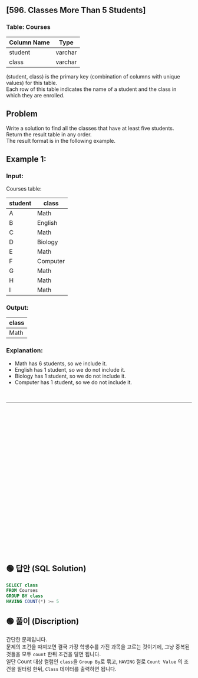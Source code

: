 ## [596. Classes More Than 5 Students]

### Table: Courses


| Column Name | Type    |
|-------------|---------|
| student     | varchar |
| class       | varchar |

(student, class) is the primary key (combination of columns with unique values) for this table.  
Each row of this table indicates the name of a student and the class in which they are enrolled.
 
## Problem

Write a solution to find all the classes that have at least five students.  
Return the result table in any order.  
The result format is in the following example.  

## Example 1:

### Input: 
Courses table:

| student | class    |
|---------|----------|
| A       | Math     |
| B       | English  |
| C       | Math     |
| D       | Biology  |
| E       | Math     |
| F       | Computer |
| G       | Math     |
| H       | Math     |
| I       | Math     |

### Output: 

| class   |
|---------|
| Math    |

### Explanation: 
- Math has 6 students, so we include it.
- English has 1 student, so we do not include it.
- Biology has 1 student, so we do not include it.
- Computer has 1 student, so we do not include it.

<br/>

---

<br/>
<br/>
<br/>
<br/>
<br/>
<br/>
<br/>
<br/>
<br/>
<br/>
<br/>
<br/>
<br/>
<br/>
<br/>
<br/>
<br/>
<br/>
<br/>
<br/>
<br/>
<br/>
<br/>
 

## 🟢 답안 (SQL Solution)

```sql
SELECT class
FROM Courses
GROUP BY class 
HAVING COUNT(*) >= 5
```

## 🟢 풀이 (Discription)
간단한 문제입니다.  
문제의 조건을 따져보면 결국 가장 학생수를 가진 과목을 고르는 것이기에, 그냥 중복된 것들을 모두 `count` 한뒤 조건을 달면 됩니다.  
일단 Count 대상 컬럼인 `class`을 `Group By`로 묶고, `HAVING` 절로 `Count Value` 의 조건을 필터링 한뒤, `Class` 데이터를 출력하면 됩니다.  